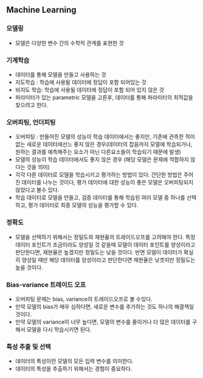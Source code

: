 ## Machine Learning
### 모델링
- 모델은 다양한 변수 간의 수학적 관계를 표현한 것

### 기계학습
- 데이터를 통해 모델을 만들고 사용하는 것
- 지도학습 : 학습에 사용될 데이터에 정답이 포함 되어있는 것
- 비지도 학습: 학습에 사용될 데이터에 정답이 포함 되어 있지 않은 것
- 파라미터가 있는 parametric 모델을 고른후, 데이터를 통해 파라미터의 최적값을 찾으려고 한다.

### 오버피팅, 언더피팅
- 오버피팅 : 만들어진 모델의 성능이 학습 데이터에서는 좋지만, 기존에 관측한 적이 없는 새로운 데이터에선느 좋지 않은 경우(데이터의 잡음까지 모델에 학습되거나, 원하는 결과를 예측해주는 요소가 아닌 다른요소들이 학습되기 때문에 발생)
- 모델의 성능이 학습 데이터에서도 좋지 않은 경우 (해당 모델은 문제에 적합하지 않다는 것을 의미)
- 각각 다른 데이터로 모델을 학습시키고 평가하는 방법이 있다. 간단한 방법은 주어진 데이터를 나누는 것이다, 평가 데이터에 대한 성능이 좋은 모델은 오버피팅되지 않았다고 볼수 있다.
- 학습 데이터로 모델을 만들고, 검증 데이터를 통해 학습된 여러 모델 중 하나를 선택하고, 평가 데이터로 최종 모델의 성능을 평가할 수 있다.

### 정확도
- 모델을 선택하기 위해서는 정밀도와 재현율의 트레이드오프를 고려해야 한다. 특정 데이터 포인트가 조금이라도 양성일 것 같을때 모델이 데이터 포인트를 양성이라고 판단한다면, 재현율은 높겠지만 정밀도는 낮을 것이다. 반면 모델이 데이터가 확실히 양성일 때만 해당 데이터를 양성이라고 판단한다면 재현율은 낮겟지만 정밀도는 높을 것이다.

### Bias-variance 트레이드 오프
- 오버피팅 문제는 bias, variance의 트레이드오프로 볼 수있다.
- 만약 모델의 bias가 매우 심하다면, 새로운 변수를 추가하는 것도 하나의 해결책일 것이다.
- 만약 모델의 variance이 너무 높다면, 모델의 변수를 줄이거나 더 많은 데이터를 구해서 모델을 다시 학습시키면 된다.

### 특성 추출 및 선택
- 데이터의 특성이란 모델의 모든 입력 변수를 의미한다.
- 데이터의 특성을 추출하기 위해서는 경험이 중요하다.
